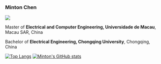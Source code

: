 ### Minton Chen

![](https://komarev.com/ghpvc/?username=lei1205&color=green)

Master of **Electrical and Computer Engineering, Universidade de Macau**, Macau SAR, China

Bachelor of **Electrical Engineering, Chongqing University**, Chongqing, China                                                           


[![Top Langs](https://github-readme-stats.vercel.app/api/top-langs/?username=lei1205&layout=compact)](https://github.com/lei1205/github-readme-stats)
[![Minton's GitHub stats](https://github-readme-stats.vercel.app/api?username=lei1205)](https://github.com/lei1205/github-readme-stats)
